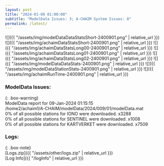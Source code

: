 ```yaml
---
layout: post
title: "2024-01-09 01:00:00"
subtitle: "ModelData Issues: 3; A-CHAIM System Issues: 0"
permalink: /latest/
---
```


![]({{ "/assets/img/modelDataDataStatsShort-2400901.png" | relative_url }})
![]({{ "/assets/img/achaimDataStatsShort-2400901.png" | relative_url }})
![]({{ "/assets/img/achaimDataStatsLong00-2400901.png" | relative_url }})
![]({{ "/assets/img/achaimDataStatsLong01-2400901.png" | relative_url }})
![]({{ "/assets/img/achaimDataStatsLong02-2400901.png" | relative_url }})
![]({{ "/assets/img/modelDataDataStats-2400901.png" | relative_url }})
![]({{ "/assets/img/modelDataStationStats-2400901.png" | relative_url }})
![]({{ "/assets/img/achaimRunTime-2400901.png" | relative_url }})


### ModelData Issues:  
  
{: .box-warning}  
 ModelData report for 09-Jan-2024 01:15:15   
 /home2/achaim1/A-CHAIM/modelData/2024/009/01/modelData.mat   
 0% of all possible stations for IONO were downloaded. x3288   
 0% of all possible stations for SENTINEL were downloaded. x1008   
 0% of all possible stations for KARTVERKET were downloaded. x7509   
  


### Logs:  
  
{: .box-note}  
[Logs.zip]({{ "/assets/other/logs.zip" | relative_url }})  
[Log Info]({{ "/logInfo" | relative_url }})  
